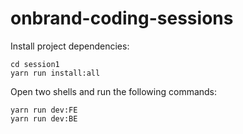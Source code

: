 # onbrand-coding-sessions

Install project dependencies:

```shell
cd session1
yarn run install:all
```

Open two shells and run the following commands:

```shell
yarn run dev:FE
yarn run dev:BE
```
